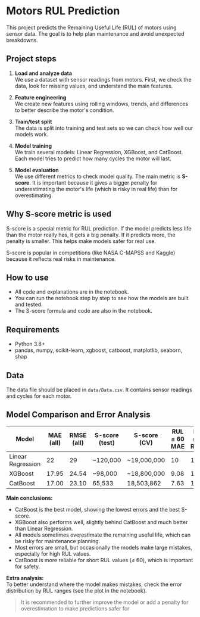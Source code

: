 # Motors RUL Prediction

This project predicts the Remaining Useful Life (RUL) of motors using sensor data. The goal is to help plan maintenance and avoid unexpected breakdowns.

## Project steps

1. **Load and analyze data**  
   We use a dataset with sensor readings from motors. First, we check the data, look for missing values, and understand the main features.

2. **Feature engineering**  
   We create new features using rolling windows, trends, and differences to better describe the motor's condition.

3. **Train/test split**  
   The data is split into training and test sets so we can check how well our models work.

4. **Model training**  
   We train several models: Linear Regression, XGBoost, and CatBoost. Each model tries to predict how many cycles the motor will last.

5. **Model evaluation**  
   We use different metrics to check model quality. The main metric is **S-score**. It is important because it gives a bigger penalty for underestimating the motor's life (which is risky in real life) than for overestimating.

## Why S-score metric is used

S-score is a special metric for RUL prediction. If the model predicts less life than the motor really has, it gets a big penalty. If it predicts more, the penalty is smaller. This helps make models safer for real use.

S-score is popular in competitions (like NASA C-MAPSS and Kaggle) because it reflects real risks in maintenance.

## How to use

- All code and explanations are in the notebook.
- You can run the notebook step by step to see how the models are built and tested.
- The S-score formula and code are also in the notebook.

## Requirements

- Python 3.8+
- pandas, numpy, scikit-learn, xgboost, catboost, matplotlib, seaborn, shap

## Data

The data file should be placed in `data/Data.csv`. It contains sensor readings and cycles for each motor.


## Model Comparison and Error Analysis

| Model              | MAE (all) | RMSE (all) | S-score (test) | S-score (CV)   | RUL ≤ 60 MAE | RUL ≤ 60 RMSE |
|--------------------|-----------|------------|----------------|---------------|--------------|--------------|
| Linear Regression  |   22      |   29       |   ~120,000     | ~19,000,000   |   10         |   13         |
| XGBoost            |  17.95    |  24.54     |   ~98,000      | ~18,800,000   |   9.08       |   14.02      |
| CatBoost           |  17.00    |  23.10     |   65,533       | 18,503,862    |   7.63       |   10.37      |

**Main conclusions:**
- CatBoost is the best model, showing the lowest errors and the best S-score.
- XGBoost also performs well, slightly behind CatBoost and much better than Linear Regression.
- All models sometimes overestimate the remaining useful life, which can be risky for maintenance planning.
- Most errors are small, but occasionally the models make large mistakes, especially for high RUL values.
- CatBoost is more reliable for short RUL values (≤ 60), which is important for safety.

**Extra analysis:**  
To better understand where the model makes mistakes, check the error distribution by RUL ranges (see the plot in the notebook).

> It is recommended to further improve the model or add a penalty for overestimation to make predictions safer for